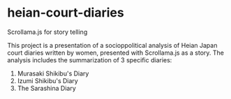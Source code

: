 # heian-court-diaries
Scrollama.js for story telling

This project is a presentation of a socioppolitical analysis of Heian Japan court diaries written by women, presented with Scrollama.js as a story. The analysis includes the summarization of 3 specific diaries:
1. Murasaki Shikibu's Diary
2. Izumi Shikibu's Diary
3. The Sarashina Diary
   
